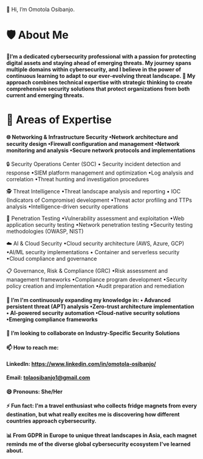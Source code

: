 👋 Hi, I’m Omotola Osibanjo. 
# 🛡️ About Me
#### 👀I’m a dedicated cybersecurity professional with a passion for protecting digital assets and staying ahead of emerging threats. My journey spans multiple domains within cybersecurity, and I believe in the power of continuous learning to adapt to our ever-evolving threat landscape. 🎯 My approach combines technical expertise with strategic thinking to create comprehensive security solutions that protect organizations from both current and emerging threats.
# 🧠 Areas of Expertise
#### 🌐 Networking & Infrastructure Security •Network architecture and security design •Firewall configuration and management •Network monitoring and analysis •Secure network protocols and implementations

🔒 Security Operations Center (SOC) •	Security incident detection and response •SIEM platform management and optimization •Log analysis and correlation •Threat hunting and investigation procedures

🕵️ Threat Intelligence •Threat landscape analysis and reporting •	IOC (Indicators of Compromise) development •Threat actor profiling and TTPs analysis •Intelligence-driven security operations

🎯 Penetration Testing •Vulnerability assessment and exploitation •Web application security testing •Network penetration testing •Security testing methodologies (OWASP, NIST)

☁️ AI & Cloud Security •Cloud security architecture (AWS, Azure, GCP) •AI/ML security implementations •	Container and serverless security •Cloud compliance and governance

📋 Governance, Risk & Compliance (GRC) •Risk assessment and management frameworks •Compliance program development •Security policy creation and implementation •Audit preparation and remediation
  
#### 🌱 I’m I'm continuously expanding my knowledge in: •	Advanced persistent threat (APT) analysis •Zero-trust architecture implementation     •	AI-powered security automation •Cloud-native security solutions •Emerging compliance frameworks
  
#### 💞️ I’m looking to collaborate on Industry-Specific Security Solutions
#### 📫 How to reach me:
####  LinkedIn: https://www.linkedin.com/in/omotola-osibanjo/
####  Email: tolaosibanjo1@gmail.com 
#### 😄 Pronouns: She/Her
#### ⚡ Fun fact: I'm a travel enthusiast who collects fridge magnets from every destination, but what really excites me is discovering how different countries approach cybersecurity.
#### 📊 From GDPR in Europe to unique threat landscapes in Asia, each magnet reminds me of the diverse global cybersecurity ecosystem I've learned about.
